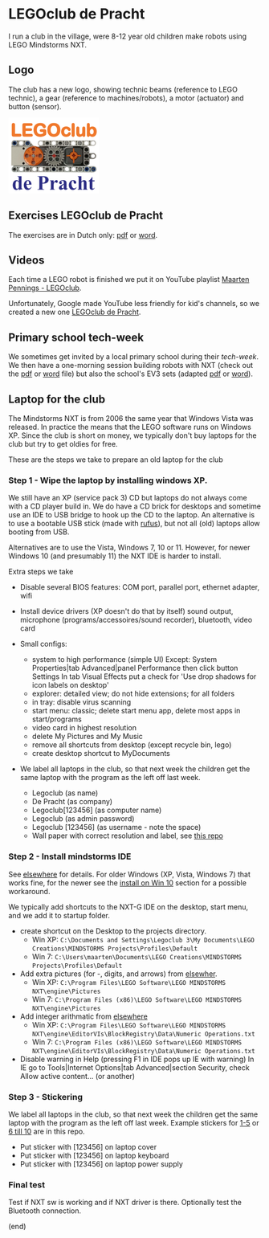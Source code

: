 # LEGOclub de Pracht
I run a club in the village, were 8-12 year old children make robots using LEGO Mindstorms NXT.


## Logo
The club has a new logo, showing technic beams (reference to LEGO technic), 
a gear (reference to machines/robots), a motor (actuator) and button (sensor).

[![logo](logo/LegoClubDePracht0180x0150.png)](logo)


## Exercises LEGOclub de Pracht
The exercises are in Dutch only: [pdf](LegoClub.pdf) or [word](LegoClub.docx).


## Videos
Each time a LEGO robot is finished we put it on YouTube playlist 
[Maarten Pennings - LEGOclub](http://www.youtube.com/playlist?list=PLrlJSwck1Q0iv_t6WtuNv7dbaEXJX42nd).

Unfortunately, Google made YouTube less friendly for kid's channels, so we created a new one 
[LEGOclub de Pracht](https://www.youtube.com/channel/UCxKt3LKH9oVT_rLr5mPyQkg).


## Primary school tech-week
We sometimes get invited by a local primary school during their _tech-week_. 
We then have a one-morning session building robots with NXT (check out the [pdf](KennisMakingNXT.pdf) or [word](KennisMakingNXT.docx) file)
but also the school's EV3 sets (adapted [pdf](KennisMakingEV3.pdf) or [word](KennisMakingEV3.docx)).


## Laptop for the club
The Mindstorms NXT is from 2006 the same year that Windows Vista was released.
In practice the means that the LEGO software runs on Windows XP.
Since the club is short on money, we typically don't buy laptops for the club
but try to get oldies for free.

These are the steps we take to prepare an old laptop for the club

### Step 1 - Wipe the laptop by installing windows XP.

We still have an XP (service pack 3) CD but laptops do not always come with a CD player build in.
We do have a CD brick for desktops and sometime use an IDE to USB bridge
to hook up the CD to the laptop. An alternative is to use a bootable
USB stick (made with [rufus](https://rufus.ie/en/)), but not all (old) laptops
allow booting from USB.

Alternatives are to use the Vista, Windows 7, 10 or 11.
However, for newer Windows 10 (and presumably 11) the NXT IDE
is harder to install. 

Extra steps we take
- Disable several BIOS features:
  COM port, parallel port, ethernet adapter, wifi

- Install device drivers (XP doesn't do that by itself)
  sound output, microphone (programs/accessoires/sound recorder), bluetooth, video card

- Small configs:
  - system to high performance (simple UI)
    Except: System Properties|tab Advanced|panel Performance then click button Settings
    In tab Visual Effects put a check for 'Use drop shadows for icon labels on desktop'
  - explorer: detailed view; do not hide extensions; for all folders
  - in tray: disable virus scanning
  - start menu: classic; delete start menu app, delete most apps in start/programs
  - video card in highest resolution
  - delete My Pictures and My Music
  - remove all shortcuts from desktop (except recycle bin, lego)
  - create desktop shortcut to MyDocuments

- We label all laptops in the club, so that next week the children get the same
  laptop with the program as the left off last week.
   - Legoclub (as name)
   - De Pracht (as company)
   - Legoclub[123456] (as computer name)
   - Legoclub (as admin password)
   - Legoclub [123456] (as username - note the space)
   - Wall paper with correct resolution and label, see [this repo](labels/man-6-extendedbottom-calibri150-1366x768.jpg)

### Step 2 - Install mindstorms IDE
See [elsewhere](https://github.com/maarten-pennings/Lego-Mindstorms/blob/main/nxt/install/install.md) for details.
For older Windows (XP, Vista, Windows 7) that works fine,
for the newer see the [install on Win 10](https://github.com/maarten-pennings/Lego-Mindstorms/blob/main/nxt/install/install.md#next-g-ide-install-on-win10)
section for a possible workaround.

We typically add shortcuts to the NXT-G IDE on the desktop, start menu, 
and we add it to startup folder.

- create shortcut on the Desktop to the projects directory.
  - Win XP: `C:\Documents and Settings\Legoclub 3\My Documents\LEGO Creations\MINDSTORMS Projects\Profiles\Default`
  - Win 7: `C:\Users\maarten\Documents\LEGO Creations\MINDSTORMS Projects\Profiles\Default`
- Add extra pictures (for -, digits, and arrows) from [elsewher](https://github.com/maarten-pennings/Lego-Mindstorms/blob/main/nxt/install/install.md#extra-pictures).
  - Win XP: `C:\Program Files\LEGO Software\LEGO MINDSTORMS NXT\engine\Pictures`
  - Win 7: `C:\Program Files (x86)\LEGO Software\LEGO MINDSTORMS NXT\engine\Pictures`
- Add integer arithmatic from [elsewhere](https://github.com/maarten-pennings/Lego-Mindstorms/blob/main/nxt/blocks/blocks.md#integer-math)
  - Win XP: `C:\Program Files\LEGO Software\LEGO MINDSTORMS NXT\engine\EditorVIs\BlockRegistry\Data\Numeric Operations.txt`
  - Win 7: `C:\Program Files (x86)\LEGO Software\LEGO MINDSTORMS NXT\engine\EditorVIs\BlockRegistry\Data\Numeric Operations.txt`
- Disable warning in Help (pressing F1 in IDE pops up IE with warning)
  In IE go to Tools|Internet Options|tab Advanced|section Security, check Allow active content... (or another)
      
### Step 3 - Stickering      
We label all laptops in the club, so that next week the children get the same
laptop with the program as the left off last week.
Example stickers for [1-5](labels/stickers12345-calibri-275.png) or [6 till 10](labels/stickers67890-calibri-bold-275.png) 
are in this repo.
- Put sticker with [123456] on laptop cover
- Put sticker with [123456] on laptop keyboard 
- Put sticker with [123456] on laptop power supply

### Final test
Test if NXT sw is working and if NXT driver is there.
Optionally test the Bluetooth connection.


(end)
